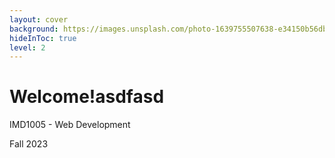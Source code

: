 ```yaml
---
layout: cover
background: https://images.unsplash.com/photo-1639755507638-e34150b56db2?ixlib=rb-4.0.3&ixid=MnwxMjA3fDB8MHxwaG90by1wYWdlfHx8fGVufDB8fHx8&auto=format&fit=crop&w=1374&q=80
hideInToc: true
level: 2
---
```


# Welcome!asdfasd

IMD1005 - Web Development

<!-- Add date to bottom of the page -->
<div class="absolute bottom-0 ">
<p class="opacity-50 text-xs">Fall 2023</p>
</div>
